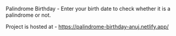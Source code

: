 Palindrome Birthday - Enter your birth date to check whether it is a palindrome or not.

Project is hosted at - https://palindrome-birthday-anuj.netlify.app/
